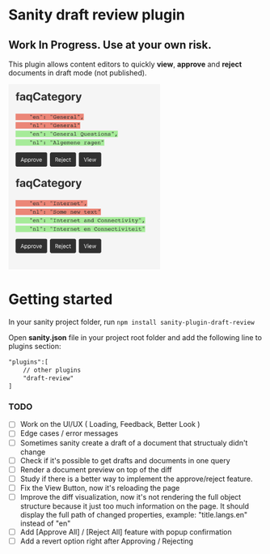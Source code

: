 # Sanity draft review plugin
## Work In Progress. Use at your own risk.

This plugin allows content editors to quickly **view**, **approve** and **reject** documents in draft mode (not published).


<img src="screenshots/example1.png" alt="drawing" width="300" height="auto"/>

# Getting started

In your sanity project folder, run ``npm install sanity-plugin-draft-review``

Open **sanity.json** file in your project root folder and add the following line to plugins section:

```
"plugins":[
    // other plugins
    "draft-review"
]
```


### TODO

- [ ] Work on the UI/UX ( Loading, Feedback, Better Look )
- [ ] Edge cases / error messages
- [ ] Sometimes sanity create a draft of a document that structualy didn't change
- [ ] Check if it's possible to get drafts and documents in one query 
- [ ] Render a document preview on top of the diff
- [ ] Study if there is a better way to implement the approve/reject feature.
- [ ] Fix the View Button, now it's reloading the page
- [ ] Improve the diff visualization, now it's not rendering the full object structure because it just too much information on the page. It should display the full path of changed properties, example: "title.langs.en" instead of "en"
- [ ] Add [Approve All] / [Reject All] feature with popup confirmation
- [ ] Add a revert option right after Approving / Rejecting